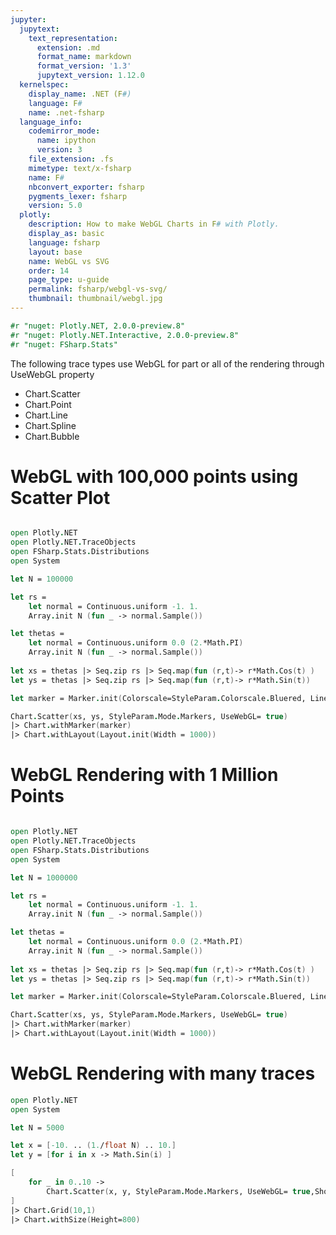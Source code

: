 ```yaml
---
jupyter:
  jupytext:
    text_representation:
      extension: .md
      format_name: markdown
      format_version: '1.3'
      jupytext_version: 1.12.0
  kernelspec:
    display_name: .NET (F#)
    language: F#
    name: .net-fsharp
  language_info:
    codemirror_mode:
      name: ipython
      version: 3
    file_extension: .fs
    mimetype: text/x-fsharp
    name: F#
    nbconvert_exporter: fsharp
    pygments_lexer: fsharp
    version: 5.0
  plotly:
    description: How to make WebGL Charts in F# with Plotly.
    display_as: basic
    language: fsharp
    layout: base
    name: WebGL vs SVG
    order: 14
    page_type: u-guide
    permalink: fsharp/webgl-vs-svg/
    thumbnail: thumbnail/webgl.jpg
---
```


```fsharp  dotnet_interactive={"language": "fsharp"}
#r "nuget: Plotly.NET, 2.0.0-preview.8"
#r "nuget: Plotly.NET.Interactive, 2.0.0-preview.8"
#r "nuget: FSharp.Stats"
```

The following trace types use WebGL for part or all of the rendering through UseWebGL property
* Chart.Scatter
* Chart.Point
* Chart.Line
* Chart.Spline
* Chart.Bubble



# WebGL with 100,000 points using Scatter Plot

```fsharp  dotnet_interactive={"language": "fsharp"}

open Plotly.NET
open Plotly.NET.TraceObjects
open FSharp.Stats.Distributions
open System

let N = 100000

let rs = 
    let normal = Continuous.uniform -1. 1.
    Array.init N (fun _ -> normal.Sample())

let thetas = 
    let normal = Continuous.uniform 0.0 (2.*Math.PI)
    Array.init N (fun _ -> normal.Sample())
    
let xs = thetas |> Seq.zip rs |> Seq.map(fun (r,t)-> r*Math.Cos(t) )
let ys = thetas |> Seq.zip rs |> Seq.map(fun (r,t)-> r*Math.Sin(t))

let marker = Marker.init(Colorscale=StyleParam.Colorscale.Bluered, Line=Line.init(Width=1.,Color=Color.fromString "DarkSlateGrey"))

Chart.Scatter(xs, ys, StyleParam.Mode.Markers, UseWebGL= true)
|> Chart.withMarker(marker)
|> Chart.withLayout(Layout.init(Width = 1000))
```

# WebGL Rendering with 1 Million Points

```fsharp  dotnet_interactive={"language": "fsharp"}

open Plotly.NET
open Plotly.NET.TraceObjects
open FSharp.Stats.Distributions
open System

let N = 1000000

let rs = 
    let normal = Continuous.uniform -1. 1.
    Array.init N (fun _ -> normal.Sample())

let thetas = 
    let normal = Continuous.uniform 0.0 (2.*Math.PI)
    Array.init N (fun _ -> normal.Sample())
    
let xs = thetas |> Seq.zip rs |> Seq.map(fun (r,t)-> r*Math.Cos(t) )
let ys = thetas |> Seq.zip rs |> Seq.map(fun (r,t)-> r*Math.Sin(t))

let marker = Marker.init(Colorscale=StyleParam.Colorscale.Bluered, Line=Line.init(Width=1.,Color=Color.fromString "DarkSlateGrey"))

Chart.Scatter(xs, ys, StyleParam.Mode.Markers, UseWebGL= true)
|> Chart.withMarker(marker)
|> Chart.withLayout(Layout.init(Width = 1000))
```

# WebGL Rendering with many traces

```fsharp  dotnet_interactive={"language": "fsharp"}
open Plotly.NET
open System

let N = 5000

let x = [-10. .. (1./float N) .. 10.]
let y = [for i in x -> Math.Sin(i) ]

[
    for _ in 0..10 ->
        Chart.Scatter(x, y, StyleParam.Mode.Markers, UseWebGL= true,ShowLegend=false)
]
|> Chart.Grid(10,1)
|> Chart.withSize(Height=800)

```
